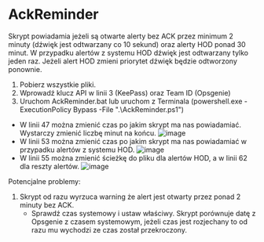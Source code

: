 # AckReminder
Skrypt powiadamia jeżeli są otwarte alerty bez ACK przez minimum 2 minuty (dźwięk jest odtwarzany co 10 sekund) oraz alerty HOD ponad 30 minut. W przypadku alertów z systemu HOD dźwięk jest odtwarzany tylko jeden raz. Jeżeli alert HOD zmieni priorytet dźwięk będzie odtworzony ponownie.

1) Pobierz wszystkie pliki.
2) Wprowadź klucz API w linii 3 (KeePass) oraz Team ID (Opsgenie)
4) Uruchom AckReminder.bat lub uruchom z Terminala (powershell.exe -ExecutionPolicy Bypass -File ".\AckReminder.ps1")


* W linii 47 można zmienić czas po jakim skrypt ma nas powiadamiać. Wystarczy zmienić liczbę minut na końcu.
      ![image](https://github.com/CMRLD/AckReminder/assets/145223486/0a402676-866b-4e35-b4be-b19556b08c1a)
* W linii 53 można zmienić czas po jakim skrypt ma nas powiadamiać w przypadku alertów z systemu HOD.
      ![image](https://github.com/CMRLD/AckReminder/assets/145223486/af34a745-8bd2-4b55-8d8f-fca5ef4ba2d1)
* W linii 55 można zmienić ścieżkę do pliku dla alertów HOD, a w linii 62 dla reszty alertów.
      ![image](https://github.com/CMRLD/AckReminder/assets/145223486/08e7586b-89d8-4a80-ba3e-52b8c506a0d2)



     
Potencjalne problemy:
1) Skrypt od razu wyrzuca warning że alert jest otwarty przez ponad 2 minuty bez ACK.
     - Sprawdź czas systemowy i ustaw właściwy. Skrypt porównuje datę z Opsgenie z czasem systemowym, jeżeli czas jest rozjechany to od razu mu wychodzi ze czas został przekroczony.
